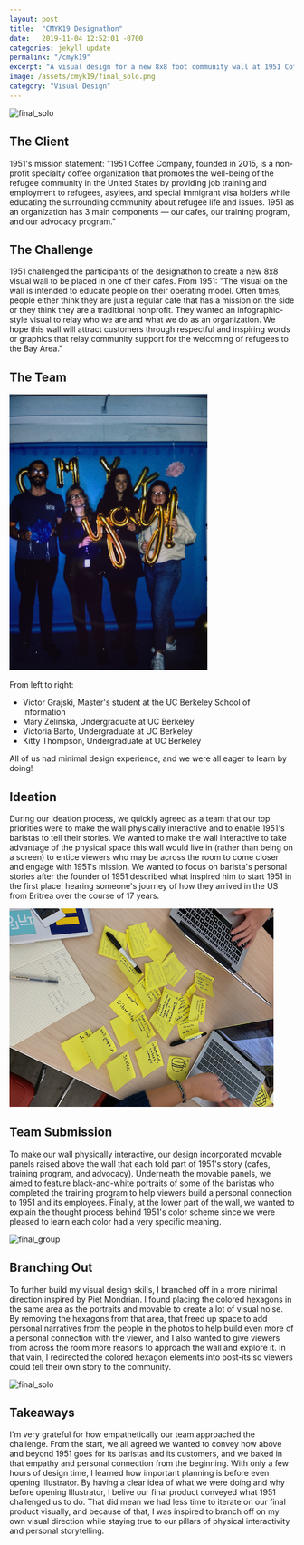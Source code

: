```yaml
---
layout: post
title:  "CMYK19 Designathon"
date:   2019-11-04 12:52:01 -0700
categories: jekyll update
permalink: "/cmyk19"
excerpt: "A visual design for a new 8x8 foot community wall at 1951 Coffee Company as part of the CMYK19 Designathon at UC Berkeley."
image: /assets/cmyk19/final_solo.png
category: "Visual Design"
---
```


<img src="/assets/cmyk19/final_solo.png" alt="final_solo" />

## The Client
1951's mission statement: "1951 Coffee Company, founded in 2015, is a non-profit specialty coffee organization that promotes the well-being of the refugee community in the United States by providing job training and employment to refugees, asylees, and special immigrant visa holders while educating the surrounding community about refugee life and issues. 1951 as an organization has 3 main components — our cafes, our training program, and our advocacy program."

## The Challenge
1951 challenged the participants of the designathon to create a new 8x8 visual wall to be placed in one of their cafes. From 1951: "The visual on the wall is intended to educate people on their operating model. Often times, people either think they are just a regular cafe that has a mission on the side or they think they are a traditional nonprofit. They wanted an infographic-style visual to relay who we are and what we do as an organization. We hope this wall will attract customers through respectful and inspiring words or graphics that relay community support for the welcoming of refugees to the Bay Area."

## The Team
<img src="/assets/cmyk19/team.png" alt="team" />

From left to right:
* Victor Grajski, Master's student at the UC Berkeley School of Information
* Mary Zelinska, Undergraduate at UC Berkeley
* Victoria Barto, Undergraduate at UC Berkeley
* Kitty Thompson, Undergraduate at UC Berkeley

All of us had minimal design experience, and we were all eager to learn by doing!

## Ideation
During our ideation process, we quickly agreed as a team that our top priorities were to make the wall physically interactive and to enable 1951's baristas to tell their stories. We wanted to make the wall interactive to take advantage of the physical space this wall would live in (rather than being on a screen) to entice viewers who may be across the room to come closer and engage with 1951's mission. We wanted to focus on barista's personal stories after the founder of 1951 described what inspired him to start 1951 in the first place: hearing someone's journey of how they arrived in the US from Eritrea over the course of 17 years.

<img src="/assets/cmyk19/post_it.png" alt="post_it" />


## Team Submission
To make our wall physically interactive, our design incorporated movable panels raised above the wall that each told part of 1951's story (cafes, training program, and advocacy). Underneath the movable panels, we aimed to feature black-and-white portraits of some of the baristas who completed the training program to help viewers build a personal connection to 1951 and its employees. Finally, at the lower part of the wall, we wanted to explain the thought process behind 1951's color scheme since we were pleased to learn each color had a very specific meaning.

<img src="/assets/cmyk19/final_group.jpg" alt="final_group" />

## Branching Out
To further build my visual design skills, I branched off in a more minimal direction inspired by Piet Mondrian. I found placing the colored hexagons in the same area as the portraits and movable to create a lot of visual noise. By removing the hexagons from that area, that freed up space to add personal narratives from the people in the photos to help build even more of a personal connection with the viewer, and I also wanted to give viewers from across the room more reasons to approach the wall and explore it. In that vain, I redirected the colored hexagon elements into post-its so viewers could tell their own story to the community.

<img src="/assets/cmyk19/final_solo.png" alt="final_solo" />

## Takeaways
I'm very grateful for how empathetically our team approached the challenge. From the start, we all agreed we wanted to convey how above and beyond 1951 goes for its baristas and its customers, and we baked in that empathy and personal connection from the beginning. With only a few hours of design time, I learned how important planning is before even opening Illustrator. By having a clear idea of what we were doing and why before opening Illustrator, I belive our final product conveyed what 1951 challenged us to do. That did mean we had less time to iterate on our final product visually, and because of that, I was inspired to branch off on my own visual direction while staying true to our pillars of physical interactivity and personal storytelling.
